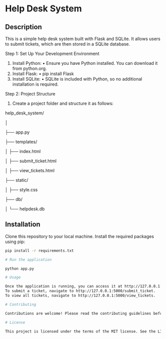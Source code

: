 # Help Desk System

## Description

This is a simple help desk system built with Flask and SQLite. It allows users to submit tickets, which are then stored in a SQLite database.

Step 1: Set Up Your Development Environment

1. Install Python:
•	Ensure you have Python installed. You can download it from python.org.
2. Install Flask:
• pip install Flask
3. Install SQLite:
•	SQLite is included with Python, so no additional installation is required.

Step 2: Project Structure

1. Create a project folder and structure it as follows:

help_desk_system/

│

├── app.py
 
├── templates/
 
│   ├── index.html

│   ├── submit_ticket.html

│   ├── view_tickets.html

 ├── static/
 
│   ├── style.css

 ├── db/
 
 
│   └── helpdesk.db

## Installation

Clone this repository to your local machine.
Install the required packages using pip:
```bash
pip install -r requirements.txt

# Run the application

python app.py

# Usage

Once the application is running, you can access it at http://127.0.0.1:5000 in your web browser.
To submit a ticket, navigate to http://127.0.0.1:5000/submit_ticket.
To view all tickets, navigate to http://127.0.0.1:5000/view_tickets.

# Contributing

Contributions are welcome! Please read the contributing guidelines before getting started.

# License

This project is licensed under the terms of the MIT license. See the LICENSE file for details.
